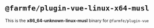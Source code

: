 # `@farmfe/plugin-vue-linux-x64-musl`

This is the **x86_64-unknown-linux-musl** binary for `@farmfe/plugin-vue`
